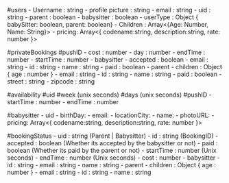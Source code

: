 #users
	- Username : string
	- profile picture : string
	- email : string
	- uid : string
	- parent : boolean
	- babysitter : boolean
	- userType : Object { babySitter: boolean, parent: boolean}
	- Children : Array<{Age: Number, Name: String}>
	- pricing: Array<{ codename:string, description:string, rate: number }> 

<!-- Read only for admins -->
#privateBookings
	#pushID 
		- cost 	    : number
		- day	    : number 
		- endTime   : number
		- startTime : number
		- babysitter
			- accepted : boolean
			- email    : string
			- id 	   : string
			- name 	   : string
		    - paid 	   : boolean
		- parent
			- children : Object { age : number }
			- email    : string
			- id 	   : string
			- name     : string
			- paid     : boolean
			- street   : string
			- zipcode  : string

<!-- When a babysitter confirms a booking or a babysitter says they are busy-->
#availability
	#uid
		#week (unix seconds)
			#days (unix seconds)
				#pushID
					- startTime : number 
					- endTime : number

#babysitter
	- uid
	- birthDay: 
    - email: 
    - locationCity: 
    - name: 
    - photoURL: 
    - pricing: Array<{ codename:string, description:string, rate: number }> 
	
#bookingStatus
	- uid : string (Parent | Babysitter)
		- id : string (BookingID)
			- accepted   : boolean (Whether its accepted by the babysitter or not)
			- paid 	   	 : boolean (Whether its paid by the parent or not)
			- startTime  : number (Unix seconds)
			- endTime    : number (Unix seconds)
			- cost       : number
			- babysitter 
				- id 	 : string
				- email  : string
				- name 	 : string
			- parent
				- children : Object { age : number }
				- email    : string
				- id 	   : string
				- name     : string
